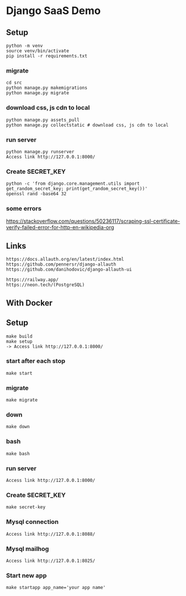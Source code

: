 # Django SaaS Demo

## Setup
```
python -m venv
source venv/bin/activate
pip install -r requirements.txt
```

### migrate
```
cd src
python manage.py makemigrations
python manage.py migrate
```

### download css, js cdn to local
```
python manage.py assets_pull
python manage.py collectstatic # download css, js cdn to local
```

### run server
```
python manage.py runserver
Access link http://127.0.0.1:8000/
```

### Create SECRET_KEY
```
python -c 'from django.core.management.utils import get_random_secret_key; print(get_random_secret_key())'
openssl rand -base64 32
```


### some errors
https://stackoverflow.com/questions/50236117/scraping-ssl-certificate-verify-failed-error-for-http-en-wikipedia-org

## Links
```
https://docs.allauth.org/en/latest/index.html
https://github.com/pennersr/django-allauth
https://github.com/danihodovic/django-allauth-ui

https://railway.app/
https://neon.tech/(PostgreSQL)
```

## With Docker
## Setup
```
make build
make setup
-> Access link http://127.0.0.1:8000/
```

### start after each stop
```
make start
```

### migrate
```
make migrate
```

### down
```
make down
```

### bash
```
make bash
```

### run server
```
Access link http://127.0.0.1:8000/
```

### Create SECRET_KEY
```
make secret-key
```

### Mysql connection
```
Access link http://127.0.0.1:8088/
```

### Mysql mailhog
```
Access link http://127.0.0.1:8025/
```
### Start new app
```
make startapp app_name='your app name'
```

